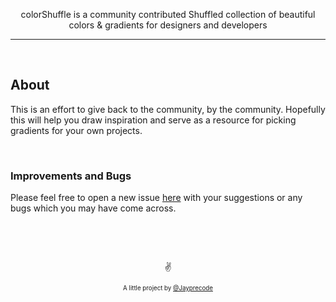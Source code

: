 <p align="center">
colorShuffle is a community contributed Shuffled collection of beautiful colors & gradients for designers and developers
</p>

---

&nbsp;

## About
This is an effort to give back to the community, by the community. Hopefully this will help you draw inspiration and serve as a resource for picking gradients for your own projects.


&nbsp;

### Improvements and Bugs
Please feel free to open a new issue [here](https://github.com/Jayprecode/colorShuffle/issues) with your suggestions or any bugs which you may have come across.

&nbsp;



&nbsp;

<p align="center">✌️</p>
<p align="center">
<sub><sup>A little project by <a href="https://twitter.com/Jayprecode">@Jayprecode</a></sup></sub>
</p>
